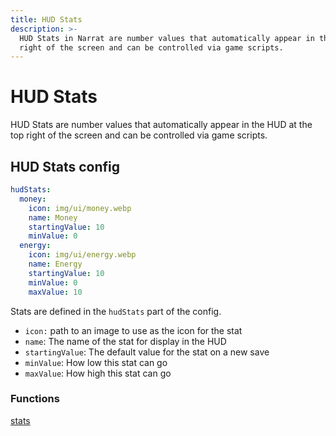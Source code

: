 ```yaml
---
title: HUD Stats
description: >-
  HUD Stats in Narrat are number values that automatically appear in the HUD at the top
  right of the screen and can be controlled via game scripts.
---
```


# HUD Stats

HUD Stats are number values that automatically appear in the HUD at the top right of the screen and can be controlled via game scripts.

<!-- ![](<../.gitbook/assets/image (21).png>) -->

## HUD Stats config

```yaml
hudStats:
  money:
    icon: img/ui/money.webp
    name: Money
    startingValue: 10
    minValue: 0
  energy:
    icon: img/ui/energy.webp
    name: Energy
    startingValue: 10
    minValue: 0
    maxValue: 10
```

Stats are defined in the `hudStats` part of the config.

- `icon:` path to an image to use as the icon for the stat
- `name`: The name of the stat for display in the HUD
- `startingValue`: The default value for the stat on a new save
- `minValue`: How low this stat can go
- `maxValue`: How high this stat can go

### Functions

[stats](../commands/stats/)

